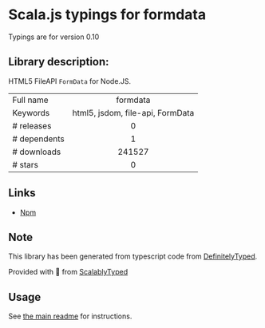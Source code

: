 
# Scala.js typings for formdata

Typings are for version 0.10

## Library description:
HTML5 FileAPI `FormData` for Node.JS.

|                    |                 |
| ------------------ | :-------------: |
| Full name          | formdata |
| Keywords           | html5, jsdom, file-api, FormData |
| # releases         | 0 |
| # dependents       | 1 |
| # downloads        | 241527 |
| # stars            | 0 |

## Links
- [Npm](https://www.npmjs.com/package/formdata)
    


## Note
This library has been generated from typescript code from [DefinitelyTyped](https://definitelytyped.org).

Provided with :purple_heart: from [ScalablyTyped](https://github.com/oyvindberg/ScalablyTyped)

## Usage
See [the main readme](../../readme.md) for instructions.


